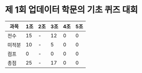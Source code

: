 # 제 1회 업데이터 학문의 기초 퀴즈 대회
|과목|1조|2조|3조|4조|5조|
|---|---|---|---|---|---|
|전수|15|-|12|0|0|
|미적분|10|-|5|0|0|
|컴프|0|-|0|0|0|
|총점|25|-|17|0|0|
